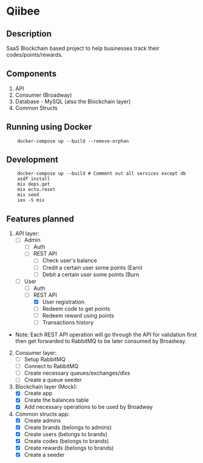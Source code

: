 # Qiibee

## Description
SaaS Blockchain based project to help businesses track their codes/points/rewards.

## Components
1. API
2. Consumer (Broadway)
3. Database - MySQL (also the Blockchain layer)
4. Common Structs

## Running using Docker
```
    docker-compose up --build --remove-orphan
```
## Development
```
    docker-compose up --build # Comment out all services except db
    asdf install
    mix deps.get
    mix ecto.reset
    mix seed
    iex -S mix
```

## Features planned

1. API layer:
   - [ ] Admin
       - [ ] Auth
       - [ ] REST API
         - [ ] Check user's balance
         - [ ] Credit a certain user some points (Earn)
         - [ ] Debit a certain user some points (Burn
   - [ ] User
       - [ ] Auth
       - [ ] REST API
         - [x] User registration
         - [ ] Redeem code to get points
         - [ ] Redeem reward using points
         - [ ] Transactions history

* Note: Each REST API operation will go through the API for validation first then get forwarded to RabbitMQ to be later consumed by Broadway.

2. Consumer layer:
   - [ ] Setup RabbitMQ
   - [ ] Connect to RabbitMQ
   - [ ] Create necessary queues/exchanges/dlxs
   - [ ] Create a queue seeder

3. Blockchain layer (Mock):
   - [x] Create app
   - [x] Create the balances table
   - [x] Add necessary operations to be used by Broadway

4. Common structs app:
   - [x] Create admins
   - [x] Create brands (belongs to admins)
   - [x] Create users (belongs to brands)
   - [x] Create codes (belongs to brands)
   - [x] Create rewards (belongs to brands)
   - [x] Create a seeder